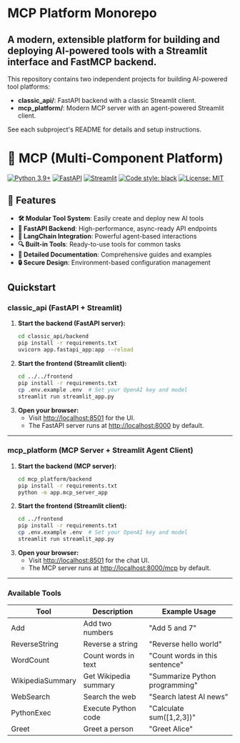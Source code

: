 # MCP Platform Monorepo

## A modern, extensible platform for building and deploying AI-powered tools with a Streamlit interface and FastMCP backend.

This repository contains two independent projects for building AI-powered tool platforms:

- **classic_api/**: FastAPI backend with a classic Streamlit client.
- **mcp_platform/**: Modern MCP server with an agent-powered Streamlit client.

See each subproject's README for details and setup instructions.

# 🤖 MCP (Multi-Component Platform)


[![Python 3.9+](https://img.shields.io/badge/python-3.9+-blue.svg)](https://www.python.org/downloads/)
[![FastAPI](https://img.shields.io/badge/FastAPI-0.68.0+-00a393.svg)](https://fastapi.tiangolo.com)
[![Streamlit](https://img.shields.io/badge/Streamlit-1.28.0+-FF4B4B.svg)](https://streamlit.io)
[![Code style: black](https://img.shields.io/badge/code%20style-black-000000.svg)](https://github.com/psf/black)
[![License: MIT](https://img.shields.io/badge/License-MIT-yellow.svg)](https://opensource.org/licenses/MIT)

## 🌟 Features

- **🛠️ Modular Tool System**: Easily create and deploy new AI tools
- **🎯 FastAPI Backend**: High-performance, async-ready API endpoints
- **🤖 LangChain Integration**: Powerful agent-based interactions
- **🔍 Built-in Tools**: Ready-to-use tools for common tasks
- **📝 Detailed Documentation**: Comprehensive guides and examples
- **🔒 Secure Design**: Environment-based configuration management

## Quickstart

### classic_api (FastAPI + Streamlit)

1. **Start the backend (FastAPI server):**
   ```bash
   cd classic_api/backend
   pip install -r requirements.txt
   uvicorn app.fastapi_app:app --reload
   ```
2. **Start the frontend (Streamlit client):**
   ```bash
   cd ../../frontend
   pip install -r requirements.txt
   cp .env.example .env  # Set your OpenAI key and model
   streamlit run streamlit_app.py
   ```
3. **Open your browser:**
   - Visit [http://localhost:8501](http://localhost:8501) for the UI.
   - The FastAPI server runs at [http://localhost:8000](http://localhost:8000) by default.

---

### mcp_platform (MCP Server + Streamlit Agent Client)

1. **Start the backend (MCP server):**
   ```bash
   cd mcp_platform/backend
   pip install -r requirements.txt
   python -m app.mcp_server_app
   ```
2. **Start the frontend (Streamlit client):**
   ```bash
   cd ../frontend
   pip install -r requirements.txt
   cp .env.example .env  # Set your OpenAI key and model
   streamlit run streamlit_app.py
   ```
3. **Open your browser:**
   - Visit [http://localhost:8501](http://localhost:8501) for the chat UI.
   - The MCP server runs at [http://localhost:8000/mcp](http://localhost:8000/mcp) by default.

---


### Available Tools

| Tool | Description | Example Usage |
|------|-------------|---------------|
| Add | Add two numbers | "Add 5 and 7" |
| ReverseString | Reverse a string | "Reverse hello world" |
| WordCount | Count words in text | "Count words in this sentence" |
| WikipediaSummary | Get Wikipedia summary | "Summarize Python programming" |
| WebSearch | Search the web | "Search latest AI news" |
| PythonExec | Execute Python code | "Calculate sum([1,2,3])" |
| Greet | Greet a person | "Greet Alice" |

